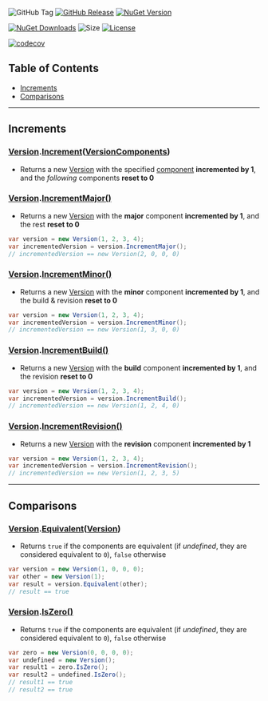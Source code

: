 ![GitHub Tag](https://img.shields.io/github/v/tag/TJC-Tools/TJC.VersionExtensions) [![GitHub Release](https://img.shields.io/github/v/release/TJC-Tools/TJC.VersionExtensions)](https://github.com/TJC-Tools/TJC.VersionExtensions/releases/latest) [![NuGet Version](https://img.shields.io/nuget/v/TJC.VersionExtensions)](https://www.nuget.org/packages/TJC.VersionExtensions)

[![NuGet Downloads](https://img.shields.io/nuget/dt/TJC.VersionExtensions)](https://www.nuget.org/packages/TJC.VersionExtensions) ![Size](https://img.shields.io/github/repo-size/TJC-Tools/TJC.VersionExtensions) [![License](https://img.shields.io/github/license/TJC-Tools/TJC.VersionExtensions.svg)](LICENSE)

[![codecov](https://codecov.io/gh/TJC-Tools/TJC.Test/graph/badge.svg?token=92707C5KH4)](https://codecov.io/gh/TJC-Tools/TJC.VersionExtensions)

## Table of Contents
- [Increments](#increments)
- [Comparisons](#comparisons)

---

## Increments

### [Version](https://learn.microsoft.com/en-us/dotnet/api/system.version).[Increment](./TJC.VersionExtensions/IncrementVersionExtensions.cs)([VersionComponents](./TJC.VersionExtensions/Enums/VersionComponents.cs))
- Returns a new [Version](https://learn.microsoft.com/en-us/dotnet/api/system.version) with the specified [component](./TJC.VersionExtensions/Enums/VersionComponents.cs) **incremented by 1**, and the *following* components **reset to 0**

### [Version](https://learn.microsoft.com/en-us/dotnet/api/system.version).[IncrementMajor()](./TJC.VersionExtensions/IncrementVersionExtensions.cs)
- Returns a new [Version](https://learn.microsoft.com/en-us/dotnet/api/system.version) with the **major** component **incremented by 1**, and the rest **reset to 0**
```c#
var version = new Version(1, 2, 3, 4);
var incrementedVersion = version.IncrementMajor();
// incrementedVersion == new Version(2, 0, 0, 0)
```

### [Version](https://learn.microsoft.com/en-us/dotnet/api/system.version).[IncrementMinor()](./TJC.VersionExtensions/IncrementVersionExtensions.cs)
- Returns a new [Version](https://learn.microsoft.com/en-us/dotnet/api/system.version) with the **minor** component **incremented by 1**, and the build & revision **reset to 0**
```c#
var version = new Version(1, 2, 3, 4);
var incrementedVersion = version.IncrementMinor();
// incrementedVersion == new Version(1, 3, 0, 0)
```

### [Version](https://learn.microsoft.com/en-us/dotnet/api/system.version).[IncrementBuild()](./TJC.VersionExtensions/IncrementVersionExtensions.cs)
- Returns a new [Version](https://learn.microsoft.com/en-us/dotnet/api/system.version) with the **build** component **incremented by 1**, and the revision **reset to 0**
```c#
var version = new Version(1, 2, 3, 4);
var incrementedVersion = version.IncrementBuild();
// incrementedVersion == new Version(1, 2, 4, 0)
```

### [Version](https://learn.microsoft.com/en-us/dotnet/api/system.version).[IncrementRevision()](./TJC.VersionExtensions/IncrementVersionExtensions.cs)
- Returns a new [Version](https://learn.microsoft.com/en-us/dotnet/api/system.version) with the **revision** component **incremented by 1**
```c#
var version = new Version(1, 2, 3, 4);
var incrementedVersion = version.IncrementRevision();
// incrementedVersion == new Version(1, 2, 3, 5)
```

---

## Comparisons

### [Version](https://learn.microsoft.com/en-us/dotnet/api/system.version).[Equivalent](./TJC.VersionExtensions/EquivalentVersionExtensions.cs)([Version](https://learn.microsoft.com/en-us/dotnet/api/system.version))
- Returns `true` if the components are equivalent (if *undefined*, they are considered equivalent to `0`), `false` otherwise
```c#
var version = new Version(1, 0, 0, 0);
var other = new Version(1);
var result = version.Equivalent(other);
// result == true
```

### [Version](https://learn.microsoft.com/en-us/dotnet/api/system.version).[IsZero()](./TJC.VersionExtensions/EquivalentVersionExtensions.cs)
- Returns `true` if the components are equivalent (if *undefined*, they are considered equivalent to `0`), `false` otherwise
```c#
var zero = new Version(0, 0, 0, 0);
var undefined = new Version();
var result1 = zero.IsZero();
var result2 = undefined.IsZero();
// result1 == true
// result2 == true
```
